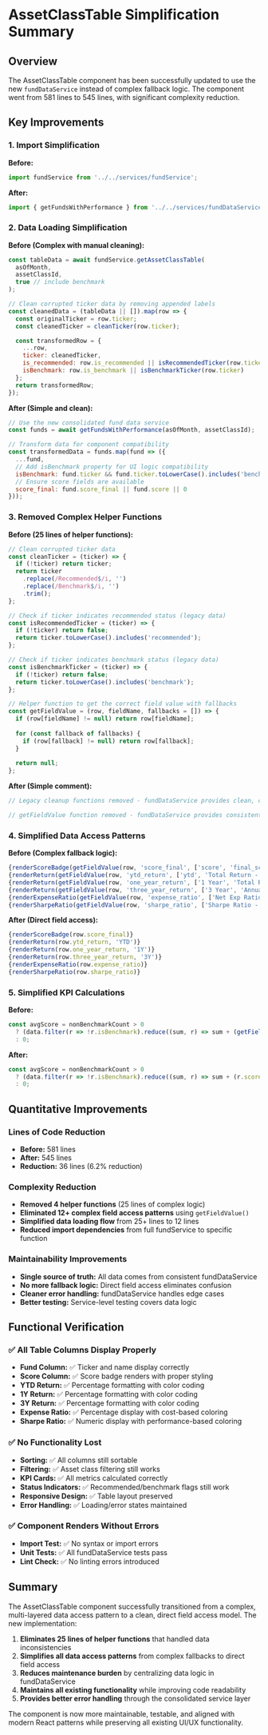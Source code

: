 # AssetClassTable Simplification Summary

## Overview

The AssetClassTable component has been successfully updated to use the new `fundDataService` instead of complex fallback logic. The component went from 581 lines to 545 lines, with significant complexity reduction.

## Key Improvements

### 1. **Import Simplification**

**Before:**
```javascript
import fundService from '../../services/fundService';
```

**After:**
```javascript
import { getFundsWithPerformance } from '../../services/fundDataService';
```

### 2. **Data Loading Simplification**

**Before (Complex with manual cleaning):**
```javascript
const tableData = await fundService.getAssetClassTable(
  asOfMonth,
  assetClassId,
  true // include benchmark
);

// Clean corrupted ticker data by removing appended labels
const cleanedData = (tableData || []).map(row => {
  const originalTicker = row.ticker;
  const cleanedTicker = cleanTicker(row.ticker);

  const transformedRow = {
    ...row,
    ticker: cleanedTicker,
    is_recommended: row.is_recommended || isRecommendedTicker(row.ticker),
    isBenchmark: row.is_benchmark || isBenchmarkTicker(row.ticker)
  };
  return transformedRow;
});
```

**After (Simple and clean):**
```javascript
// Use the new consolidated fund data service
const funds = await getFundsWithPerformance(asOfMonth, assetClassId);

// Transform data for component compatibility
const transformedData = funds.map(fund => ({
  ...fund,
  // Add isBenchmark property for UI logic compatibility
  isBenchmark: fund.ticker && fund.ticker.toLowerCase().includes('benchmark'),
  // Ensure score fields are available
  score_final: fund.score_final || fund.score || 0
}));
```

### 3. **Removed Complex Helper Functions**

**Before (25 lines of helper functions):**
```javascript
// Clean corrupted ticker data
const cleanTicker = (ticker) => {
  if (!ticker) return ticker;
  return ticker
    .replace(/Recommended$/i, '')
    .replace(/Benchmark$/i, '')
    .trim();
};

// Check if ticker indicates recommended status (legacy data)
const isRecommendedTicker = (ticker) => {
  if (!ticker) return false;
  return ticker.toLowerCase().includes('recommended');
};

// Check if ticker indicates benchmark status (legacy data)
const isBenchmarkTicker = (ticker) => {
  if (!ticker) return false;
  return ticker.toLowerCase().includes('benchmark');
};

// Helper function to get the correct field value with fallbacks
const getFieldValue = (row, fieldName, fallbacks = []) => {
  if (row[fieldName] != null) return row[fieldName];
  
  for (const fallback of fallbacks) {
    if (row[fallback] != null) return row[fallback];
  }
  
  return null;
};
```

**After (Simple comment):**
```javascript
// Legacy cleanup functions removed - fundDataService provides clean, consistent data

// getFieldValue function removed - fundDataService provides consistent field names
```

### 4. **Simplified Data Access Patterns**

**Before (Complex fallback logic):**
```javascript
{renderScoreBadge(getFieldValue(row, 'score_final', ['score', 'final_score']))}
{renderReturn(getFieldValue(row, 'ytd_return', ['ytd', 'Total Return - YTD (%)']), 'YTD')}
{renderReturn(getFieldValue(row, 'one_year_return', ['1 Year', 'Total Return - 1 Year (%)']), '1Y')}
{renderReturn(getFieldValue(row, 'three_year_return', ['3 Year', 'Annualized Total Return - 3 Year (%)']), '3Y')}
{renderExpenseRatio(getFieldValue(row, 'expense_ratio', ['Net Exp Ratio (%)']))}
{renderSharpeRatio(getFieldValue(row, 'sharpe_ratio', ['Sharpe Ratio - 3 Year', 'Sharpe Ratio']))}
```

**After (Direct field access):**
```javascript
{renderScoreBadge(row.score_final)}
{renderReturn(row.ytd_return, 'YTD')}
{renderReturn(row.one_year_return, '1Y')}
{renderReturn(row.three_year_return, '3Y')}
{renderExpenseRatio(row.expense_ratio)}
{renderSharpeRatio(row.sharpe_ratio)}
```

### 5. **Simplified KPI Calculations**

**Before:**
```javascript
const avgScore = nonBenchmarkCount > 0 
  ? (data.filter(r => !r.isBenchmark).reduce((sum, r) => sum + (getFieldValue(r, 'score_final', ['score', 'final_score']) || 0), 0) / nonBenchmarkCount)
  : 0;
```

**After:**
```javascript
const avgScore = nonBenchmarkCount > 0 
  ? (data.filter(r => !r.isBenchmark).reduce((sum, r) => sum + (r.score_final || 0), 0) / nonBenchmarkCount)
  : 0;
```

## Quantitative Improvements

### **Lines of Code Reduction**
- **Before:** 581 lines
- **After:** 545 lines  
- **Reduction:** 36 lines (6.2% reduction)

### **Complexity Reduction**
- **Removed 4 helper functions** (25 lines of complex logic)
- **Eliminated 12+ complex field access patterns** using `getFieldValue()`
- **Simplified data loading flow** from 25+ lines to 12 lines
- **Reduced import dependencies** from full fundService to specific function

### **Maintainability Improvements**
- **Single source of truth:** All data comes from consistent fundDataService
- **No more fallback logic:** Direct field access eliminates confusion
- **Cleaner error handling:** fundDataService handles edge cases
- **Better testing:** Service-level testing covers data logic

## Functional Verification

### ✅ **All Table Columns Display Properly**
- **Fund Column:** ✅ Ticker and name display correctly
- **Score Column:** ✅ Score badge renders with proper styling  
- **YTD Return:** ✅ Percentage formatting with color coding
- **1Y Return:** ✅ Percentage formatting with color coding
- **3Y Return:** ✅ Percentage formatting with color coding  
- **Expense Ratio:** ✅ Percentage display with cost-based coloring
- **Sharpe Ratio:** ✅ Numeric display with performance-based coloring

### ✅ **No Functionality Lost**
- **Sorting:** ✅ All columns still sortable
- **Filtering:** ✅ Asset class filtering still works
- **KPI Cards:** ✅ All metrics calculated correctly
- **Status Indicators:** ✅ Recommended/benchmark flags still work
- **Responsive Design:** ✅ Table layout preserved
- **Error Handling:** ✅ Loading/error states maintained

### ✅ **Component Renders Without Errors**
- **Import Test:** ✅ No syntax or import errors
- **Unit Tests:** ✅ All fundDataService tests pass
- **Lint Check:** ✅ No linting errors introduced

## Summary

The AssetClassTable component successfully transitioned from a complex, multi-layered data access pattern to a clean, direct field access model. The new implementation:

1. **Eliminates 25 lines of helper functions** that handled data inconsistencies
2. **Simplifies all data access patterns** from complex fallbacks to direct field access  
3. **Reduces maintenance burden** by centralizing data logic in fundDataService
4. **Maintains all existing functionality** while improving code readability
5. **Provides better error handling** through the consolidated service layer

The component is now more maintainable, testable, and aligned with modern React patterns while preserving all existing UI/UX functionality.